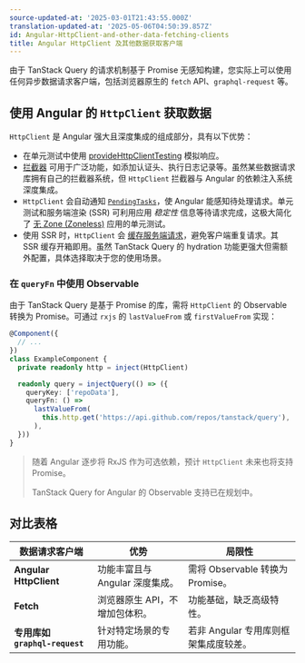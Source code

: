 ```yaml
---
source-updated-at: '2025-03-01T21:43:55.000Z'
translation-updated-at: '2025-05-06T04:50:39.857Z'
id: Angular-HttpClient-and-other-data-fetching-clients
title: Angular HttpClient 及其他数据获取客户端
---
```

由于 TanStack Query 的请求机制基于 Promise 无感知构建，您实际上可以使用任何异步数据请求客户端，包括浏览器原生的 `fetch` API、`graphql-request` 等。

## 使用 Angular 的 `HttpClient` 获取数据

`HttpClient` 是 Angular 强大且深度集成的组成部分，具有以下优势：

- 在单元测试中使用 [provideHttpClientTesting](https://angular.dev/guide/http/testing) 模拟响应。
- [拦截器](https://angular.dev/guide/http/interceptors) 可用于广泛功能，如添加认证头、执行日志记录等。虽然某些数据请求库拥有自己的拦截器系统，但 `HttpClient` 拦截器与 Angular 的依赖注入系统深度集成。
- `HttpClient` 会自动通知 [`PendingTasks`](https://angular.dev/api/core/PendingTasks#)，使 Angular 能感知待处理请求。单元测试和服务端渲染 (SSR) 可利用应用 _稳定性_ 信息等待请求完成，这极大简化了 [无 Zone (Zoneless)](https://angular.dev/guide/experimental/zoneless) 应用的单元测试。
- 使用 SSR 时，`HttpClient` 会 [缓存服务端请求](https://angular.dev/guide/ssr#caching-data-when-using-HttpClient)，避免客户端重复请求。其 SSR 缓存开箱即用。虽然 TanStack Query 的 hydration 功能更强大但需额外配置，具体选择取决于您的使用场景。

### 在 `queryFn` 中使用 Observable

由于 TanStack Query 是基于 Promise 的库，需将 `HttpClient` 的 Observable 转换为 Promise。可通过 `rxjs` 的 `lastValueFrom` 或 `firstValueFrom` 实现：

```ts
@Component({
  // ...
})
class ExampleComponent {
  private readonly http = inject(HttpClient)

  readonly query = injectQuery(() => ({
    queryKey: ['repoData'],
    queryFn: () =>
      lastValueFrom(
        this.http.get('https://api.github.com/repos/tanstack/query'),
      ),
  }))
}
```

> 随着 Angular 逐步将 RxJS 作为可选依赖，预计 `HttpClient` 未来也将支持 Promise。
>
> TanStack Query for Angular 的 Observable 支持已在规划中。

## 对比表格

| 数据请求客户端                          | 优势                                                | 局限性                                                                     |
| --------------------------------------- | --------------------------------------------------- | -------------------------------------------------------------------------- |
| **Angular HttpClient**                  | 功能丰富且与 Angular 深度集成。                     | 需将 Observable 转换为 Promise。                                           |
| **Fetch**                               | 浏览器原生 API，不增加包体积。                      | 功能基础，缺乏高级特性。                                                   |
| **专用库如 `graphql-request`**          | 针对特定场景的专用功能。                            | 若非 Angular 专用库则框架集成度较差。                                       |
